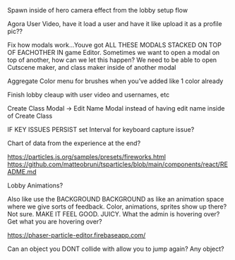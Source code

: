 Spawn inside of hero camera effect from the lobby setup flow

Agora User Video, have it load a user and have it like upload it as a profile pic??

Fix how modals work...Youve got ALL THESE MODALS STACKED ON TOP OF EACHOTHER IN game Editor. Sometimes we want to open a modal on top of another, how can we let this happen? We need to be able to open Cutscene maker, and class maker inside of another modal

Aggregate Color menu for brushes when you’ve added like 1 color already

Finish lobby cleaup with user video and usernames, etc

Create Class Modal -> Edit Name Modal instead of having edit name inside of Create Class

IF KEY ISSUES PERSIST
set Interval for keyboard capture issue?

Chart of data from the experience at the end?

https://particles.js.org/samples/presets/fireworks.html
https://github.com/matteobruni/tsparticles/blob/main/components/react/README.md

Lobby Animations?

Also like use the BACKGROUND BACKGROUND as like an animation space where we give sorts of feedback. Color, animations, sprites show up there? Not sure. MAKE IT FEEL GOOD. JUICY. What the admin is hovering over? Get what you are hovering over? 

https://phaser-particle-editor.firebaseapp.com/

Can an object you DONT collide with allow you to jump again? Any object?